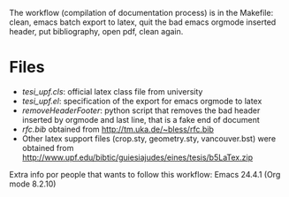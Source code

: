 The workflow (compilation of documentation process) is in the Makefile: clean, emacs batch export to latex, quit the bad emacs orgmode inserted header, put bibliography, open pdf, clean again.

# Files
- *tesi_upf.cls*: official latex class file from university
- *tesi_upf.el*: specification of the export for emacs orgmode to latex
- *removeHeaderFooter*: python script that removes the bad header inserted by orgmode and last line, that is a fake end of document
- *rfc.bib* obtained from http://tm.uka.de/~bless/rfc.bib
- Other latex support files (crop.sty, geometry.sty, vancouver.bst) were obtained from http://www.upf.edu/bibtic/guiesiajudes/eines/tesis/b5LaTex.zip

Extra info por people that wants to follow this workflow: Emacs 24.4.1 (Org mode 8.2.10)